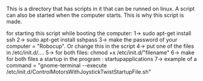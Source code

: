 This is a directory that has scripts in it that can be runned on linux. A script can also be started when the computer starts. This is why this script is made.

for starting this script while booting the computer:
1-> sudo apt-get install ssh
2-> sudo apt-get install sshpass
3-> make the password of your computer = "Robocup". Or change this in the script
4-> put one of the files in /etc/init.d/....
5-> for both files: chmod +x /etc/init.d/"filename"
6-> make for both files a startup in the program : startupapplications
7-> example of a command = "gnome-terminal --execute /etc/init.d/ControlMotorsWithJoystickTwistStartupFile.sh"



